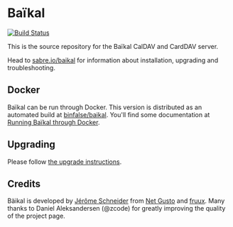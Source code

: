 Baïkal
======

[![Build Status](https://travis-ci.org/sabre-io/Baikal.svg?branch=master)](https://travis-ci.org/sabre-io/Baikal)

This is the source repository for the Baïkal CalDAV and CardDAV server.

Head to [sabre.io/baikal][2] for information about installation, upgrading and troubleshooting.


Docker
------

Baïkal can be run through Docker.
This version is distributed as an automated build at [binfalse/baikal](https://hub.docker.com/r/binfalse/baikal/).
You'll find some documentation at [Running Baïkal through Docker](https://binfalse.de/2018/06/07/baikal-through-docker/).



Upgrading
---------

Please follow [the upgrade instructions][5].

Credits
-------

Bäikal is developed by [Jérôme Schneider][3] from [Net Gusto][3] and [fruux][4].
Many thanks to Daniel Aleksandersen (@zcode) for greatly improving the quality of the project page.

[2]: http://sabre.io/baikal/
[3]: http://netgusto.com/
[4]: https://fruux.com/
[5]: http://sabre.io/baikal/upgrade/
